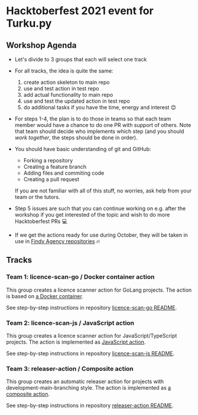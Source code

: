 # Hacktoberfest 2021 event for Turku.py

## Workshop Agenda

- Let's divide to 3 groups that each will select one track
- For all tracks, the idea is quite the same:
  1. create action skeleton to main repo
  1. use and test action in test repo
  1. add actual functionality to main repo
  1. use and test the updated action in test repo
  1. do additional tasks if you have the time, energy and interest 😊
- For steps 1-4, the plan is to do those in teams so that each team member would have a chance to do one PR with support of others. Note that team should decide who implements which step (and you should _work together_, the steps should be done in order).
- You should have basic understanding of git and GitHub:

  - Forking a repository
  - Creating a feature branch
  - Adding files and commiting code
  - Creating a pull request

  If you are not familiar with all of this stuff, no worries, ask help from your team or the tutors.

- Step 5 issues are such that you can continue working on e.g. after the workshop if you get interested of the topic and wish to do more Hacktoberfest PRs 💻
- If we get the actions ready for use during October, they will be taken in use in [Findy Agency repositories](https://github.com/findy-network) 🔥

## Tracks

### Team 1: licence-scan-go / Docker container action

This group creates a licence scanner action for GoLang projects. The action is based on [a Docker container](https://docs.github.com/en/actions/creating-actions/creating-a-docker-container-action).

See step-by-step instructions in repository [licence-scan-go README](https://github.com/lauravuo/licence-scan-go#readme).

### Team 2: licence-scan-js / JavaScript action

This group creates a licence scanner action for JavaScript/TypeScript projects. The action is implemented as [JavaScript action](https://docs.github.com/en/actions/creating-actions/creating-a-javascript-action).

See step-by-step instructions in repository [licence-scan-js README](https://github.com/lauravuo/licence-scan-js#readme).

### Team 3: releaser-action / Composite action

This group creates an automatic releaser action for projects with development-main-branching style. The action is implemented as [a composite action](https://docs.github.com/en/actions/creating-actions/creating-a-composite-action).

See step-by-step instructions in repository [releaser-action README](https://github.com/lauravuo/releaser-action#readme).
